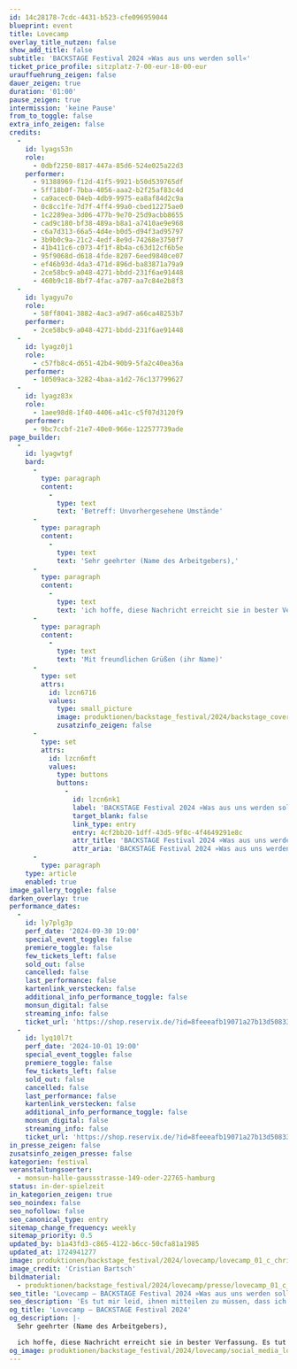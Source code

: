 ```yaml
---
id: 14c28178-7cdc-4431-b523-cfe096959044
blueprint: event
title: Lovecamp
overlay_title_nutzen: false
show_add_title: false
subtitle: 'BACKSTAGE Festival 2024 »Was aus uns werden soll«'
ticket_price_profile: sitzplatz-7-00-eur-18-00-eur
urauffuehrung_zeigen: false
dauer_zeigen: true
duration: '01:00'
pause_zeigen: true
intermission: 'keine Pause'
from_to_toggle: false
extra_info_zeigen: false
credits:
  -
    id: lyags53n
    role:
      - 0dbf2250-8817-447a-85d6-524e025a22d3
    performer:
      - 91388969-f12d-41f5-9921-b50d539765df
      - 5ff18b0f-7bba-4056-aaa2-b2f25af83c4d
      - ca9acec0-04eb-4db9-9975-ea8af84d2c9a
      - 0c8cc1fe-7d7f-4ff4-99a0-cbed12275ae0
      - 1c2289ea-3d06-477b-9e70-25d9acbb8655
      - cad9c180-bf38-489a-b8a1-a7410ae9e968
      - c6a7d313-66a5-4d4e-b0d5-d94f3ad95797
      - 3b9b0c9a-21c2-4edf-8e9d-74268e3750f7
      - 41b411c6-c073-4f1f-8b4a-c63d12cf6b5e
      - 95f9068d-d618-4fde-8207-6eed9840ce07
      - ef46b93d-4da3-471d-896d-ba83871a79a9
      - 2ce58bc9-a048-4271-bbdd-231f6ae91448
      - 460b9c18-8bf7-4fac-a707-aa7c84e2b8f3
  -
    id: lyagyu7o
    role:
      - 58ff8041-3882-4ac3-a9d7-a66ca48253b7
    performer:
      - 2ce58bc9-a048-4271-bbdd-231f6ae91448
  -
    id: lyagz0j1
    role:
      - c57fb8c4-d651-42b4-90b9-5fa2c40ea36a
    performer:
      - 10509aca-3282-4baa-a1d2-76c137799627
  -
    id: lyagz83x
    role:
      - 1aee98d8-1f40-4406-a41c-c5f07d3120f9
    performer:
      - 9bc7ccbf-21e7-40e0-966e-122577739ade
page_builder:
  -
    id: lyagwtgf
    bard:
      -
        type: paragraph
        content:
          -
            type: text
            text: 'Betreff: Unvorhergesehene Umstände'
      -
        type: paragraph
        content:
          -
            type: text
            text: 'Sehr geehrter (Name des Arbeitgebers),'
      -
        type: paragraph
        content:
          -
            type: text
            text: 'ich hoffe, diese Nachricht erreicht sie in bester Verfassung. Es tut mir leid, ihnen mitteilen zu müssen, dass ich mich in einer unvorhergesehenen Situation befinde und vorübergehend gestrandet bin... In Anbetracht der Umstände habe ich ernsthaft darüber nachgedacht, ob es für mich besser ist, weiterhin im Camp zu bleiben. Erstens bietet die Natur mir eine dringend benötigte Auszeit vom Arbeitsalltag und ermöglicht mir, meine Lebensprioritäten neu zu überdenken. Zweitens fördert das Überleben in der Wildnis meine Fähigkeit zur Problemlösung und stärkt meine Resilienz gegenüber unerwarteten Herausforderungen. Bitte verstehen Sie, dass diese Entscheidung mir nicht leicht gefallen ist, aber ich glaube, dass es im Moment das Beste für mich ist.'
      -
        type: paragraph
        content:
          -
            type: text
            text: 'Mit freundlichen Grüßen (ihr Name)'
      -
        type: set
        attrs:
          id: lzcn6716
          values:
            type: small_picture
            image: produktionen/backstage_festival/2024/backstage_cover.jpg
            zusatzinfo_zeigen: false
      -
        type: set
        attrs:
          id: lzcn6mft
          values:
            type: buttons
            buttons:
              -
                id: lzcn6nk1
                label: 'BACKSTAGE Festival 2024 »Was aus uns werden soll«'
                target_blank: false
                link_type: entry
                entry: 4cf2bb20-1dff-43d5-9f8c-4f4649291e8c
                attr_title: 'BACKSTAGE Festival 2024 »Was aus uns werden soll«'
                attr_aria: 'BACKSTAGE Festival 2024 »Was aus uns werden soll«'
      -
        type: paragraph
    type: article
    enabled: true
image_gallery_toggle: false
darken_overlay: true
performance_dates:
  -
    id: ly7plg3p
    perf_date: '2024-09-30 19:00'
    special_event_toggle: false
    premiere_toggle: false
    few_tickets_left: false
    sold_out: false
    cancelled: false
    last_performance: false
    kartenlink_verstecken: false
    additional_info_performance_toggle: false
    monsun_digital: false
    streaming_info: false
    ticket_url: 'https://shop.reservix.de/?id=8feeeafb19071a27b13d5083379d95183e9ab490f2f135faf80b2fecfc1ba00f2aba7ad8945f4a4292549eb86feddc1b&vID=7337&eventGrpID=478979&eventID=2309148'
  -
    id: lyq10l7t
    perf_date: '2024-10-01 19:00'
    special_event_toggle: false
    premiere_toggle: false
    few_tickets_left: false
    sold_out: false
    cancelled: false
    last_performance: false
    kartenlink_verstecken: false
    additional_info_performance_toggle: false
    monsun_digital: false
    streaming_info: false
    ticket_url: 'https://shop.reservix.de/?id=8feeeafb19071a27b13d5083379d95183e9ab490f2f135faf80b2fecfc1ba00f2aba7ad8945f4a4292549eb86feddc1b&vID=7337&eventGrpID=478979&eventID=2309149'
in_presse_zeigen: false
zusatsinfo_zeigen_presse: false
kategorien: festival
veranstaltungsoerter:
  - monsun-halle-gaussstrasse-149-oder-22765-hamburg
status: in-der-spielzeit
in_kategorien_zeigen: true
seo_noindex: false
seo_nofollow: false
seo_canonical_type: entry
sitemap_change_frequency: weekly
sitemap_priority: 0.5
updated_by: b1a43fd3-c865-4122-b6cc-50cfa81a1985
updated_at: 1724941277
image: produktionen/backstage_festival/2024/lovecamp/lovecamp_01_c_christian_bartsch.jpg
image_credit: 'Cristian Bartsch'
bildmaterial:
  - produktionen/backstage_festival/2024/lovecamp/presse/lovecamp_01_c_christian_bartsch.jpg
seo_title: 'Lovecamp – BACKSTAGE Festival 2024 »Was aus uns werden soll«'
seo_description: 'Es tut mir leid, ihnen mitteilen zu müssen, dass ich mich in einer unvorhergesehenen Situation befinde und vorübergehend gestrandet bin...'
og_title: 'Lovecamp – BACKSTAGE Festival 2024'
og_description: |-
  Sehr geehrter (Name des Arbeitgebers),

  ich hoffe, diese Nachricht erreicht sie in bester Verfassung. Es tut mir leid, ihnen mitteilen zu müssen, dass ich mich in einer unvorhergesehenen Situation befinde und vorübergehend gestrandet bin...
og_image: produktionen/backstage_festival/2024/lovecamp/social_media_lovecamp.jpg
---
```

